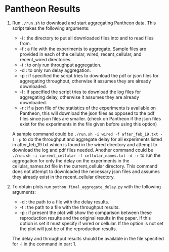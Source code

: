 # Pantheon Results

1. Run `./run.sh` to download and start aggregating Pantheon data. This script takes the following arguments:
	* -i : the directory to put all downloaded files into and to read files from.
	* -f : a file with the experiments to aggregate. Sample files are provided in each of the cellular, wired, recent_cellular, and recent_wired directories.
	* -t : to only run throughput aggregation.
	* -d : to only run delay aggregation.
	* -p : if specified the script tries to download the pdf or json files for aggregating throughput, otherwise it assumes they are already downloaded.
	* -l : if specified the script tries to download the log files for aggregating delay, otherwise it assumes they are already downloaded.
	* -r : if a json file of the statistics of the experiments is available on Pantheon, this will download the json files as opposed to the pdf files since json files are smaller. (check on Pantheon if the json files exist for the experiments in the file given before using this option)

	A sample command could be `./run.sh -i wired -f after_feb_19.txt -l -p` to do the throughput and aggregate delay for all experiments listed in after_feb_19.txt which is found in the wired directory and attempt to download the log and pdf files needed. Another command could be `./run.sh -i current_cellular -f cellular_names.txt -d -r` to run the aggregation for only the delay on the experiments in the cellular_names.txt file in the current_cellular directory. This command does not attempt to downloaded the necessary json files and assumes they already exist in the recent_cellular directory.

2. To obtain plots run `python final_aggregate_delay.py` with the following arguments:
	* -d : the path to a file with the delay results.
	* -t : the path to a file with the throughput results.
	* -p : if present the plot will show the comparison between these reproduction results and the original results in the paper. If this option is set it must specify if wired or cellular. If the option is not set the plot will just be of the reproduction results.

	The delay and throughput results should be available in the file specified for -i in the command in part 1.

	

